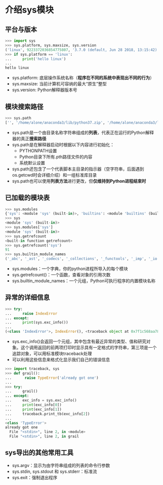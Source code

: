 # 介绍sys模块



## 平台与版本

```python
>>> import sys
>>> sys.platform, sys.maxsize, sys.version
('linux', 9223372036854775807, '3.7.0 (default, Jun 28 2018, 13:15:42) \n[GCC 7.2.0]')
>>> if sys.platform == 'linux':
...     print('hello linux')
... 
hello linux
```

- sys.platform: 底层操作系统名称（**程序在不同的系统中表现出不同的行为**）
- sys.maxsize: 当前计算机可容纳的最大“原生”整型
- sys.version: Python解释器版本号



## 模块搜索路径

```python
>>> sys.path
['', '/home/alone/anaconda3/lib/python37.zip', '/home/alone/anaconda3/lib/python3.7', '/home/alone/anaconda3/lib/python3.7/lib-dynload', '/home/alone/anaconda3/lib/python3.7/site-packages']
```

- sys.path是一个由目录名称字符串组成的**列表**，代表正在运行的Python解释器的真正**搜索路径**
- sys.path是在解释器启动时根据以下内容进行初始化：
  - PYTHONPATH设置
  - Python目录下所有.pth路径文件的内容
  - 系统默认设置
- sys.path还包含了一个代表脚本主目录的指示器（空字符串，后面遇到os.getcwd时会详细介绍）和一组标准库目录
- sys.path也可以使用**列表方法**进行更改，但**仅维持到Python进程结束时**



## 已加载的模块表

```python
>>> sys.modules
{'sys': <module 'sys' (built-in)>, 'builtins': <module 'builtins' (built-in)>, ...省略...
>>> sys
<module 'sys' (built-in)>
>>> sys.modules['sys']
<module 'sys' (built-in)>
>>> sys.getrefcount
<built-in function getrefcount>
>>> sys.getrefcount('sys')
91
>>> sys.builtin_module_names
('_abc', '_ast', '_codecs', '_collections', '_functools', '_imp', '_io', '_locale', '_operator', '_signal', '_sre', '_stat', '_string', '_symtable', '_thread', '_tracemalloc', '_warnings', '_weakref', 'atexit', 'builtins', 'errno', 'faulthandler', 'gc', 'itertools', 'marshal', 'posix', 'pwd', 'sys', 'time', 'xxsubtype', 'zipimport')
```

- sys.modules：一个字典，你的python进程所导入的每个模块
- sys.getrefcount()：一个函数，查看对象的引用次数
- sys.builtin_module_names：一个元组，Python可执行程序的内置模块名称



## 异常的详细信息

```python
>>> try:
...     raise IndexError
... except:
...     print(sys.exc_info())
... 
(<class 'IndexError'>, IndexError(), <traceback object at 0x7f1c568aa788>)
```

- sys.exc_info()会返回一个元组，其中包含有最近异常的类型、值和研究对象。这个调用返回的前两项打印时显示具有一定格式的字符串，第三项是一个追踪对象，可以用标准模块traceback处理
- 可以利用这些信息来格式化显示我们自己的错误信息

```python
>>> import traceback, sys
>>> def grail():
...      raise TypeError('already got one')
... 
>>> try:
...     grail()
... except:
...     exc_info = sys.exc_info()
...     print(exc_info[0])
...     print(exc_info[1])
...     traceback.print_tb(exc_info[2])
... 
<class 'TypeError'>
already got one
  File "<stdin>", line 2, in <module>
  File "<stdin>", line 2, in grail
```



## sys导出的其他常用工具

- sys.argv：显示为由字符串组成的列表的命令行参数
- sys.stdin, sys.stdout 和 sys.stderr：标准流
- sys.exit：强制退出程序